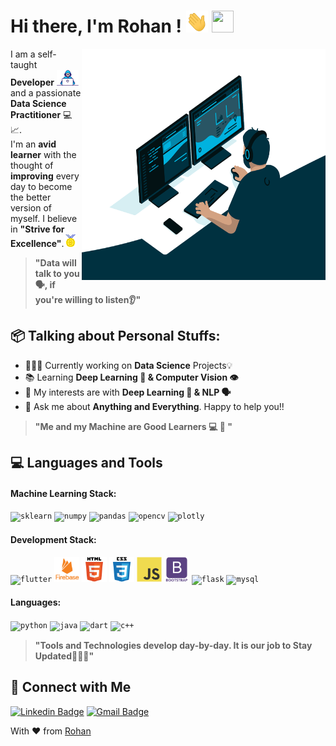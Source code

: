 # Hi there, I'm Rohan ! <img src="https://raw.githubusercontent.com/rohan-sarkarr/rohan-sarkarr/master/Assets/hi.gif" width=35 height=35> <img src="https://media.tenor.com/images/af7b20c2380754142f3d6d00230f52c5/tenor.gif" width=35 height=35>
<img align="right" alt="Coder GIF" height=370 width=390 src="https://raw.githubusercontent.com/rohan-sarkarr/rohan-sarkarr/master/Assets/coding.gif" />
<p>
    I am a self-taught <b>Developer</b> <img src="https://raw.githubusercontent.com/rohan-sarkarr/rohan-sarkarr/master/Assets/developer.gif" width=35 height=25> and a passionate <b>Data Science Practitioner</b> 💻 📈. 
<br>I'm an <b>avid learner</b> with the thought of <b>improving</b> every day to become the better version of myself.
    I believe in <b>"Strive for Excellence"</b>.<img src="https://raw.githubusercontent.com/rohan-sarkarr/rohan-sarkarr/master/Assets/medal.gif" width=20 height=20> 
</p>

> __"Data will talk to you 🗣️, if you're willing to listen👂"__

## 📦 Talking about Personal Stuffs:
- 👨🏻‍💻 Currently working on <b>Data Science</b> Projects💡
- 📚 Learning <b>Deep Learning 🧠 & Computer Vision 👁️ </b>
- 🔭 My interests are with <b>Deep Learning 🧠 & NLP 🗣️ </b>
- 💬 Ask me about <b> Anything and Everything</b>. Happy to help you!!

> __"Me and my Machine are Good Learners 💻 🤭 "__

## 💻 Languages and Tools

#### Machine Learning Stack:
<code><img height="40" src="https://github.com/scikit-learn/scikit-learn/blob/main/doc/logos/scikit-learn-logo.png" title="sklearn"></code>
<code><img height="40" src="https://www.vectorlogo.zone/logos/numpy/numpy-ar21.svg" title="numpy"></code>
<code><img height="40" src="https://camo.githubusercontent.com/981d48e57e23a4907cebc4eb481799b5882595ea978261f22a3e131dcd6ebee6/68747470733a2f2f70616e6461732e7079646174612e6f72672f7374617469632f696d672f70616e6461732e737667" title="pandas"></code>
<code><img height="40" src="https://www.vectorlogo.zone/logos/opencv/opencv-ar21.svg" title="opencv"></code>
<code><img height="40" src="https://www.vectorlogo.zone/logos/plot_ly/plot_ly-ar21.svg" title="plotly"></code>

#### Development Stack:
<code><img height="40" src="https://www.vectorlogo.zone/logos/flutterio/flutterio-icon.svg" title="flutter"></code>
<code><img height="40" src="https://raw.githubusercontent.com/devicons/devicon/master/icons/firebase/firebase-plain-wordmark.svg" title="firebase"></code>
<code><img height="40" src="https://raw.githubusercontent.com/devicons/devicon/master/icons/html5/html5-original-wordmark.svg" title="html5"></code>
<code><img height="40" src="https://raw.githubusercontent.com/devicons/devicon/master/icons/css3/css3-original-wordmark.svg" title="css3"></code>
<code><img height="40" src="https://raw.githubusercontent.com/devicons/devicon/master/icons/javascript/javascript-original.svg" title="javascript"></code>
<code><img height="40" src="https://raw.githubusercontent.com/devicons/devicon/master/icons/bootstrap/bootstrap-plain-wordmark.svg" title="bootstrap"></code>
<code><img height="40" src="https://www.vectorlogo.zone/logos/pocoo_flask/pocoo_flask-icon.svg" title="flask"></code>
<code><img height="40" src="https://www.vectorlogo.zone/logos/mysql/mysql-ar21.svg" title="mysql"></code>

#### Languages:
<code><img height="40" src="https://www.vectorlogo.zone/logos/python/python-icon.svg" title="python"></code>
<code><img height="40" src="https://www.vectorlogo.zone/logos/java/java-icon.svg" title="java"></code>
<code><img height="40" src="https://www.vectorlogo.zone/logos/dartlang/dartlang-icon.svg" title="dart"></code>
<code><img height="40" src="https://raw.githubusercontent.com/isocpp/logos/master/cpp_logo.png" title="c++"></code>

> __"Tools and Technologies develop day-by-day. It is our job to Stay Updated👨🏻‍💻"__
<!-- ## 📈 GitHub Stats
![Rohan's GitHub stats](https://github-readme-stats.vercel.app/api?username=rohan-sarkarr&theme=tokyonight&count_private=true&show_icons=true) -->

## 🔗 Connect with Me

[![Linkedin Badge](https://img.shields.io/badge/linkedin-%230077B5.svg?&style=for-the-badge&logo=linkedin&logoColor=white&link=https://www.linkedin.com/in/rohan-sarkar/)](https://www.linkedin.com/in/rohan-sarkar-profile/) <!--[![Medium Badge](https://img.shields.io/badge/medium-%2312100E.svg?&style=for-the-badge&logo=medium&logoColor=white&link=https://medium.com/@rohan180301)](https://medium.com/@rohan180301) [![Twitter Badge](https://img.shields.io/badge/twitter-%231DA1F2.svg?&style=for-the-badge&logo=twitter&logoColor=white&link=https://twitter.com/rohansarkarr)](https://twitter.com/rohansarkarr) [![GitHub Badge](https://img.shields.io/badge/github-%23100000.svg?&style=for-the-badge&logo=github&logoColor=white&link=https://github.com/rohan-sarkarr)](https://github.com/rohan-sarkarr)--> [![Gmail Badge](https://img.shields.io/badge/gmail-D14836?&style=for-the-badge&logo=gmail&logoColor=white&link=mailto:rohan180301@gmail.com)](mailto:rohan180301@gmail.com)

With ❤️ from [Rohan](https://rohansarkar.me)
